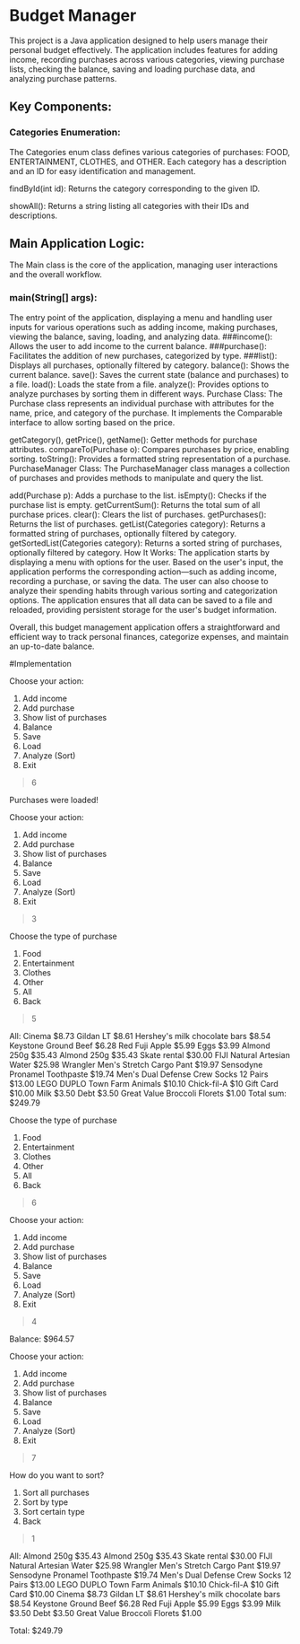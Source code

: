 # Budget Manager

This project is a Java application designed to help users manage their personal budget effectively. The application includes features for adding income, recording purchases across various categories, viewing purchase lists, checking the balance, saving and loading purchase data, and analyzing purchase patterns.

## Key Components:
### Categories Enumeration:

The Categories enum class defines various categories of purchases: FOOD, ENTERTAINMENT, CLOTHES, and OTHER. Each category has a description and an ID for easy identification and management.

findById(int id): Returns the category corresponding to the given ID.

showAll(): Returns a string listing all categories with their IDs and descriptions.

## Main Application Logic:

The Main class is the core of the application, managing user interactions and the overall workflow.

### main(String[] args): 
The entry point of the application, displaying a menu and handling user inputs for various operations such as adding income, making purchases, viewing the balance, saving, loading, and analyzing data.
###income():
Allows the user to add income to the current balance.
###purchase():
Facilitates the addition of new purchases, categorized by type.
###list():
Displays all purchases, optionally filtered by category.
balance(): Shows the current balance.
save(): Saves the current state (balance and purchases) to a file.
load(): Loads the state from a file.
analyze(): Provides options to analyze purchases by sorting them in different ways.
Purchase Class:
The Purchase class represents an individual purchase with attributes for the name, price, and category of the purchase. It implements the Comparable interface to allow sorting based on the price.

getCategory(), getPrice(), getName(): Getter methods for purchase attributes.
compareTo(Purchase o): Compares purchases by price, enabling sorting.
toString(): Provides a formatted string representation of a purchase.
PurchaseManager Class:
The PurchaseManager class manages a collection of purchases and provides methods to manipulate and query the list.

add(Purchase p): Adds a purchase to the list.
isEmpty(): Checks if the purchase list is empty.
getCurrentSum(): Returns the total sum of all purchase prices.
clear(): Clears the list of purchases.
getPurchases(): Returns the list of purchases.
getList(Categories category): Returns a formatted string of purchases, optionally filtered by category.
getSortedList(Categories category): Returns a sorted string of purchases, optionally filtered by category.
How It Works:
The application starts by displaying a menu with options for the user. Based on the user's input, the application performs the corresponding action—such as adding income, recording a purchase, or saving the data. The user can also choose to analyze their spending habits through various sorting and categorization options. The application ensures that all data can be saved to a file and reloaded, providing persistent storage for the user's budget information.

Overall, this budget management application offers a straightforward and efficient way to track personal finances, categorize expenses, and maintain an up-to-date balance.

#Implementation

Choose your action:
1) Add income
2) Add purchase
3) Show list of purchases
4) Balance
5) Save
6) Load
7) Analyze (Sort)
0) Exit
> 6

Purchases were loaded!

Choose your action:
1) Add income
2) Add purchase
3) Show list of purchases
4) Balance
5) Save
6) Load
7) Analyze (Sort)
0) Exit
> 3

Choose the type of purchase
1) Food
2) Entertainment
3) Clothes
4) Other
5) All
6) Back
> 5

All:
Cinema $8.73
Gildan LT $8.61
Hershey's milk chocolate bars $8.54
Keystone Ground Beef $6.28
Red Fuji Apple $5.99
Eggs $3.99
Almond 250g $35.43
Almond 250g $35.43
Skate rental $30.00
FIJI Natural Artesian Water $25.98
Wrangler Men's Stretch Cargo Pant $19.97
Sensodyne Pronamel Toothpaste $19.74
Men's Dual Defense Crew Socks 12 Pairs $13.00
LEGO DUPLO Town Farm Animals $10.10
Chick-fil-A $10 Gift Card $10.00
Milk $3.50
Debt $3.50
Great Value Broccoli Florets $1.00
Total sum: $249.79

Choose the type of purchase
1) Food
2) Entertainment
3) Clothes
4) Other
5) All
6) Back
> 6

Choose your action:
1) Add income
2) Add purchase
3) Show list of purchases
4) Balance
5) Save
6) Load
7) Analyze (Sort)
0) Exit
> 4

Balance: $964.57

Choose your action:
1) Add income
2) Add purchase
3) Show list of purchases
4) Balance
5) Save
6) Load
7) Analyze (Sort)
0) Exit
> 7

How do you want to sort?
1) Sort all purchases
2) Sort by type
3) Sort certain type
4) Back
> 1

All:
Almond 250g $35.43
Almond 250g $35.43
Skate rental $30.00
FIJI Natural Artesian Water $25.98
Wrangler Men's Stretch Cargo Pant $19.97
Sensodyne Pronamel Toothpaste $19.74
Men's Dual Defense Crew Socks 12 Pairs $13.00
LEGO DUPLO Town Farm Animals $10.10
Chick-fil-A $10 Gift Card $10.00
Cinema $8.73
Gildan LT $8.61
Hershey's milk chocolate bars $8.54
Keystone Ground Beef $6.28
Red Fuji Apple $5.99
Eggs $3.99
Milk $3.50
Debt $3.50
Great Value Broccoli Florets $1.00

Total: $249.79




